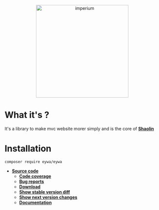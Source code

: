 <p align="center"><img src="https://zupimages.net/up/18/08/rd2u.png" width="300" alt="imperium"></p>

# What it's ?

It's a library to make mvc website morer simply and is the core of [**Shaolin**](https://github.com/fumseckworld/shaolin)

# Installation

`composer require eywa/eywa`

* [**Source code**](https://github.com/fumseckworld/eywa)
    * [**Code coverage**](https://eywa.fumseck.eu)
    * [**Bug reports**](https://github.com/fumseckworld/eywa/issues)
    * [**Download**](https://github.com/fumseckworld/eywa/archive/10.7.zip)
    * [**Show stable version diff**](https://github.com/fumseckworld/eywa/compare/10.6...10.7)
    * [**Show next version changes**](https://github.com/fumseckworld/eywa/compare/master...develop)
    * [**Documentation**](https://github.com/fumseckworld/documentation/blob/master/DOCUMENTATION.md)
